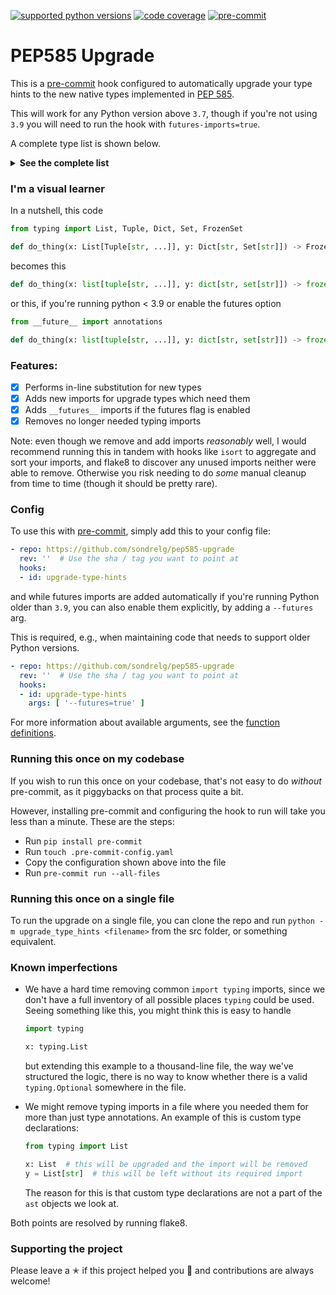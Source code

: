 [![supported python versions](https://img.shields.io/badge/python-3.7%2B-blue)]()
[![code coverage](https://codecov.io/gh/snok/pep585-upgrade/branch/master/graph/badge.svg?token=06RLJN3XNJ)](https://codecov.io/gh/snok/pep585-upgrade)
[![pre-commit](https://img.shields.io/badge/pre--commit-enabled-brightgreen?logo=pre-commit&logoColor=white)](https://github.com/pre-commit/pre-commit)

# PEP585 Upgrade

This is a [pre-commit](https://pre-commit.com/) hook configured to automatically upgrade your type hints
to the new native types implemented in [PEP 585](https://www.python.org/dev/peps/pep-0585/).

This will work for any Python version above `3.7`, though if you're not using `3.9` you will need to run the hook with `futures-imports=true`.

A complete type list is shown below.
<details>
<summary><b>See the complete list</b></summary>

<br>

| Used to be     	            | Will be upgraded to  	                                |
|---------------------------    |-------------------------------------------    |
| typing.Tuple     	            |  tuple     	                                |
| typing.List      	            |  list      	                                |
| typing.Dict      	            |  dict      	                                |
| typing.Set       	            |  set       	                                |
| typing.FrozenSet 	            |  frozenset 	                                |
| typing.Type      	            |  type      	                                |
| typing.Deque                  |  collections.deque                            |
| typing.DefaultDict            |  collections.defaultdict                      |
| typing.OrderedDict            |  collections.OrderedDict                      |
| typing.Counter                |  collections.Counter                          |
| typing.ChainMap               |  collections.ChainMap                         |
| typing.Awaitable              |  collections.abc.Awaitable                    |
| typing.Coroutine              |  collections.abc.Coroutine                    |
| typing.AsyncIterable          |  collections.abc.AsyncIterable                |
| typing.AsyncIterator          |  collections.abc.AsyncIterator                |
| typing.AsyncGenerator         |  collections.abc.AsyncGenerator               |
| typing.Iterable               |  collections.abc.Iterable                     |
| typing.Iterator               |  collections.abc.Iterator                     |
| typing.Generator              |  collections.abc.Generator                    |
| typing.Reversible             |  collections.abc.Reversible                   |
| typing.Container              |  collections.abc.Container                    |
| typing.Collection             |  collections.abc.Collection                   |
| typing.Callable               |  collections.abc.Callable                     |
| typing.AbstractSet            |  collections.abc.Set     |
| typing.MutableSet             |  collections.abc.MutableSet                   |
| typing.Mapping                |  collections.abc.Mapping                      |
| typing.MutableMapping         |  collections.abc.MutableMapping               |
| typing.Sequence               |  collections.abc.Sequence                     |
| typing.MutableSequence        |  collections.abc.MutableSequence              |
| typing.ByteString             |  collections.abc.ByteString                   |
| typing.MappingView            |  collections.abc.MappingView                  |
| typing.KeysView               |  collections.abc.KeysView                     |
| typing.ItemsView              |  collections.abc.ItemsView                    |
| typing.ValuesView             |  collections.abc.ValuesView                   |
| typing.ContextManager         |  contextlib.AbstractContextManager            |
| typing.AsyncContextManager    |  contextlib.AbstractAsyncContextManager       |
| typing.re.Pattern             |  re.Pattern                                   |
| typing.re.Match               |  re.Match                                     |

</details>

### I'm a visual learner

In a nutshell, this code

```python
from typing import List, Tuple, Dict, Set, FrozenSet

def do_thing(x: List[Tuple[str, ...]], y: Dict[str, Set[str]]) -> FrozenSet:
```

becomes this

```python
def do_thing(x: list[tuple[str, ...]], y: dict[str, set[str]]) -> frozenset:
```

or this, if you're running python < 3.9 or enable the futures option

```python
from __future__ import annotations

def do_thing(x: list[tuple[str, ...]], y: dict[str, set[str]]) -> frozenset:
```

### Features:
- [x] Performs in-line substitution for new types
- [x] Adds new imports for upgrade types which need them
- [x] Adds `__futures__` imports if the futures flag is enabled
- [x] Removes no longer needed typing imports

Note: even though we remove and add imports *reasonably* well, I would
recommend running this in tandem with hooks like `isort` to aggregate
and sort your imports, and flake8 to discover any unused imports neither were able to remove.
Otherwise you risk needing to do *some* manual cleanup
from time to time (though it should be pretty rare).

### Config

To use this with [pre-commit](https://pre-commit.com/), simply add this to your config file:

```yaml
- repo: https://github.com/sondrelg/pep585-upgrade
  rev: ''  # Use the sha / tag you want to point at
  hooks:
  - id: upgrade-type-hints
```

and while futures imports are added automatically if you're running Python older than `3.9`,
you can also enable them explicitly, by adding a `--futures` arg.

This is required, e.g., when maintaining code that needs to support older Python versions.

```yaml
- repo: https://github.com/sondrelg/pep585-upgrade
  rev: ''  # Use the sha / tag you want to point at
  hooks:
  - id: upgrade-type-hints
    args: [ '--futures=true' ]
```

For more information about available arguments, see the [function definitions](https://github.com/sondrelg/pep585-upgrade/blob/master/src/upgrade_type_hints/update.py#L95).

### Running this once on my codebase

If you wish to run this once on your codebase, that's not easy to do *without* pre-commit, as it piggybacks on that process quite a bit.

However, installing pre-commit and configuring the hook to run will take you less than a minute. These are the steps:

- Run `pip install pre-commit`
- Run `touch .pre-commit-config.yaml`
- Copy the configuration shown above into the file
- Run `pre-commit run --all-files`

### Running this once on a single file

To run the upgrade on a single file, you can clone the repo
and run `python -m upgrade_type_hints <filename>` from the src folder, or
something equivalent.

### Known imperfections

- We have a hard time removing common `import typing` imports, since we don't have a full inventory of all possible places `typing` could be used. Seeing something like this, you might think this is easy to handle

    ```python
    import typing

    x: typing.List
    ```

    but extending this example to a thousand-line file, the way we've structured the logic, there is no way to know whether there is a valid `typing.Optional` somewhere in the file.
- We might remove typing imports in a file where you needed them for more than just type annotations.
  An example of this is custom type declarations:

    ```python
    from typing import List

    x: List  # this will be upgraded and the import will be removed
    y = List[str]  # this will be left without its required import
    ```

  The reason for this is that custom type declarations are not a part
  of the `ast` objects we look at.

Both points are resolved by running flake8.

### Supporting the project

Please leave a ✭ if this project helped you 👏 and contributions are always welcome!
